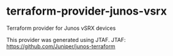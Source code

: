 # terraform-provider-junos-vsrx
Terraform provider for Junos vSRX devices

This provider was generated using JTAF.
JTAF: https://github.com/Juniper/junos-terraform
